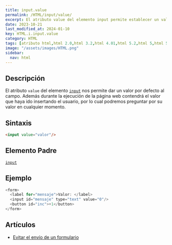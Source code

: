 ```yaml
---
title: input.value
permalink: /HTML/input/value/
excerpt: El atributo value del elemento input permite establecer un valor por defecto y obtener el valor ingresado por el usuario.
date: 2023-10-21
last_modified_at: 2024-01-10
key: HTML.i.input.value
category: HTML
tags: [atributo html,html 2.0,html 3.2,html 4.01,html 5.2,html 5,html 5.1,xhtml 1.0,xhtml 1.1]
image: "/assets/images/HTML.png"
sidebar:
  nav: html
---
```


## Descripción


El atributo `value` del elemento [`input`](https://www.w3api.com/HTML/input/) nos permite dar un valor por defecto al campo. Además durante la ejecución de la página web contendrá el valor que haya ido insertando el usuario, por lo cual podremos preguntar por su valor en cualquier momento.


## Sintaxis


```html
<input value="valor"/>
```


## Elemento Padre


[`input`](https://www.w3api.com/HTML/input/)


## Ejemplo


```java
<form>
  <label for="mensaje">Valor: </label>
  <input id="mensaje" type="text" value="0"/>
  <button id="inc">+1</button>
</form>
```


## Artículos

- [Evitar el envío de un formulario](https://lineadecodigo.com/dom/evitar-el-envio-de-un-formulario/)
